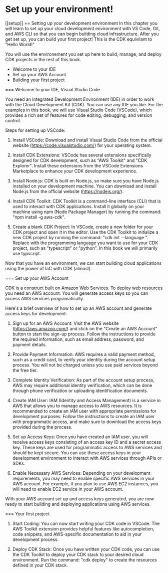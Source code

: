 # Set up your environment!

[[setup]]
== Setting up your development environment
In this chapter you will learn to set up your cloud development environment with VS Code, Git, and AWS CLI so that you can begin building cloud infrastructure. After you get set up, you can build your first project! This is the CDK equivilant to "Hello World!"  

You will use the environement you set up here  to build, manage, and deploy CDK projects in the rest of this book.

- Welcome to your IDE
- Set up your AWS Account
- Building your first project

=== Welcome to your IDE, Visual Studio Code

You need an Integrated Development Environment (IDE) in order to work with the Cloud Development Kit (CDK). You can use any IDE you like. For the examples in this book, we will use Visual Studio Code (VSCode), which provides a rich set of features for code editing, debugging, and version control. 

Steps for setting up VSCode:
1.	Install VSCode: Download and install Visual Studio Code from the official website (https://code.visualstudio.com/) for your operating system.

2.	Install CDK Extensions: VSCode has several extensions specifically designed for CDK development, such as "AWS Toolkit" and "CDK Explorer". Install these extensions from the VSCode Extensions Marketplace to enhance your CDK development experience.

3.	Install Node.js: CDK is built on Node.js, so make sure you have Node.js installed on your development machine. You can download and install Node.js from the official website (https://nodejs.org/).

4.	Install CDK Toolkit: CDK Toolkit is a command-line interface (CLI) that is used to interact with CDK applications. Install it globally on your machine using npm (Node Package Manager) by running the command: "npm install -g aws-cdk".

5.	Create a blank CDK Project: In VSCode, create a new folder for your CDK project and open it in the editor. Use the CDK Toolkit to initialize a new CDK project by running the command: "cdk init --language <LANGUAGE>". Replace <LANGUAGE> with the programming language you want to use for your CDK project, such as "typescript" or "python". In this book we will primarily use typscript. 

Now that you have an environment, we can start building cloud applications using the power of IaC with CDK (almost). 

=== Set up your AWS Account

CDK is a construct built on Amazon Web Services. To deploy web resources you need an AWS account. You will generate access keys so you can access AWS services programatically. 

Here's a brief overview of how to set up an AWS account and generate access keys for development:

1.	Sign up for an AWS Account: Visit the AWS website (https://aws.amazon.com/) and click on the "Create an AWS Account" button to start the sign-up process. Follow the instructions to provide the required information, such as email address, password, and payment details.

2.	Provide Payment Information: AWS requires a valid payment method, such as a credit card, to verify your identity during the account setup process. You will not be charged unless you use paid services beyond the free tier. 

3.	Complete Identity Verification: As part of the account setup process, AWS may require additional identity verification, which can be done through phone verification or uploading identification documents.

4.	Create IAM User: IAM (Identity and Access Management) is a service in AWS that allows you to manage access to AWS resources. It is recommended to create an IAM user with appropriate permissions for development purposes. Follow the instructions to create an IAM user with programmatic access, and make sure to download the access keys provided during the process.

5.	Set up Access Keys: Once you have created an IAM user, you will receive access keys consisting of an access key ID and a secret access key. These keys are used for programmatic access to AWS services and should be kept secure. You can use these access keys in your development environment to interact with AWS services through APIs or SDKs.

6.	Enable Necessary AWS Services: Depending on your development requirements, you may need to enable specific AWS services in your AWS account. For example, if you plan to use AWS EC2 instances, you will need to enable EC2 service in your AWS account.

With your AWS account set up and access keys generated, you are now ready to start building and deploying applications using AWS services. 

=== Your first project

1.	Start Coding: You can now start writing your CDK code in VSCode. The AWS Toolkit extension provides helpful features like autocompletion, code snippets, and AWS-specific documentation to aid in your development process.
   
2.	Deploy CDK Stack: Once you have written your CDK code, you can use the CDK Toolkit to deploy your CDK stack to your desired cloud environment. Run the command: "cdk deploy" to create the resources defined in your CDK stack.
